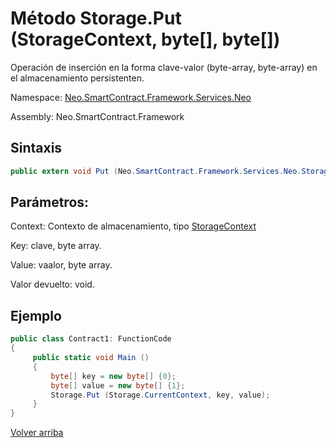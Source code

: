 # Método Storage.Put (StorageContext, byte[], byte[])

Operación de inserción en la forma clave-valor (byte-array, byte-array) en el almacenamiento persistenten.

Namespace: [Neo.SmartContract.Framework.Services.Neo](../../AntShares.md)

Assembly: Neo.SmartContract.Framework

## Sintaxis

```c#
public extern void Put (Neo.SmartContract.Framework.Services.Neo.StorageContext context, byte[] key, byte[] value)
```

## Parámetros:

Context: Contexto de almacenamiento, tipo [StorageContext](../StorageContex.md)

Key: clave, byte array.

Value: vaalor, byte array.

Valor devuelto: void.

## Ejemplo

```c#
public class Contract1: FunctionCode
{
     public static void Main ()
     {
         byte[] key = new byte[] {0};
         byte[] value = new byte[] {1};
         Storage.Put (Storage.CurrentContext, key, value);
     }
}
```



[Volver arriba](../Storage.md)
